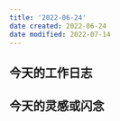 ```yaml
---
title: '2022-06-24'
date created: 2022-06-24
date modified: 2022-07-14
---
```


## 今天的工作日志

## 今天的灵感或闪念
